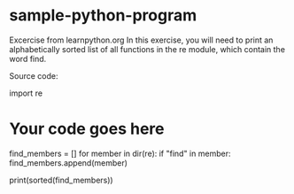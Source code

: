 # sample-python-program
Excercise from learnpython.org
In this exercise, you will need to print an alphabetically sorted list of all functions in the re module, which contain the word find.


Source code:

import re

# Your code goes here
find_members = []
for member in dir(re):
    if "find" in member:
        find_members.append(member)

print(sorted(find_members))
